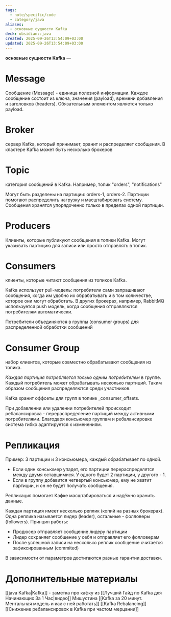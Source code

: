 ```yaml
---
tags:
  - note/specific/code
  - category/java
aliases:
  - основные сущности Kafka
deck: obsidian::java
created: 2025-09-26T13:54:09+03:00
updated: 2025-09-26T13:54:09+03:00
---
```


**основные сущности Kafka**
—
# Message
Сообщение (Message) - единица полезной информации. Каждое сообщение состоит из ключа, значения (payload), времени добавления и заголовков (headers). Обязательным элементом является только payload.
# Broker
сервер Kafka, который принимает, хранит и распределяет сообщения. В кластере Kafka может быть несколько брокеров

# Topic
категория сообщений в Kafka. Например, топик "orders", "notifications"

Могут быть разделены на партиции: orders-1, orders-2. Партиции помогают распределить нагрузку и масштабировать систему. Сообщения хранятся упорядоченно только в пределах одной партиции.

# Producers
Клиенты, которые публикуют сообщения в топики Kafka. Могут указывать партицию для записи или просто отправлять в топик.

# Consumers
клиенты, которые читают сообщения из топиков Kafka.

Kafka использует pull-модель: потребители сами запрашивают сообщения, когда им удобно их обрабатывать и в том количестве, которое они могут обработать. В других брокерах, например, RabbitMQ используется push модель, когда сообщения отправляются потребителям автоматически.

Потребители объединяются в группы (consumer groups) для распределенной обработки сообщений

# Consumer Group
набор клиентов, которые совместно обрабатывают сообщения из топика.

*Каждая партиция потребляется только одним потребителем* в группе. Каждый потребитель может обрабатывать несколько партиций. Таким образом сообщения распределяются среди участников.

Kafka хранит оффсеты для групп в топике _consumer_offsets.

При добавлении или удалении потребителей происходит ребалансировка - перераспределение партиций между активными потребителями. Благодаря консьюмер группам и ребалансировке система гибко адаптируется к изменениям.

# Репликация

Пример: 3 партиции и 3 консьюмера, каждый обрабатывает по одной.
- Если один консьюмер упадет, его партиции перераспределятся между двумя оставшимися. У одного будет 2 партиции, у другого - 1.
- Если в группу добавится четвертый консьюмер, ему не хватит партиции, и он не будет получать сообщения.

Репликация помогает Кафке масштабироваться и надёжно хранить данные.

Каждая партиция имеет несколько реплик (копий на разных брокерах). Одна реплика называется лидер (leader), остальные - фолловеры (followers). Принцип работы:
- Продюсер отправляет сообщение лидеру партиции
- Лидер сохраняет сообщение у себя и отправляет его фолловерам
- После успешной записи на несколько реплик сообщение считается зафиксированным (commited)

В зависимости от параметров достигаются разные гарантии доставки.
# Дополнительные материалы
[[java Kafka|Kafka]] - заметка про кафку из [[Лучший Гайд по Kafka для Начинающих За 1 Час|видео]] Мишустина
[[Kafka за 20 минут. Ментальная модель и как с ней работать]]
[[Kafka Rebalancing]]
[[Снижение ребалансировок в Kafka при частом мерцании]]
